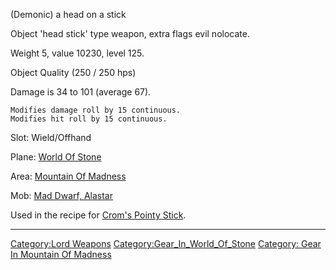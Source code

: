 (Demonic) a head on a stick

Object 'head stick' type weapon, extra flags evil nolocate.

Weight 5, value 10230, level 125.

Object Quality (250 / 250 hps)

Damage is 34 to 101 (average 67).

`Modifies damage roll by 15 continuous.`  
`Modifies hit roll by 15 continuous.`

Slot: Wield/Offhand

Plane: [World Of Stone](:Category:World_Of_Stone "wikilink")

Area: [Mountain Of Madness](:Category:Mountain_Of_Madness "wikilink")

Mob: [Mad Dwarf, Alastar](Mad_Dwarf,_Alastar "wikilink")

Used in the recipe for [Crom's Pointy
Stick](Crom's_Pointy_Stick "wikilink").

------------------------------------------------------------------------

[Category:Lord Weapons](Category:Lord_Weapons "wikilink")
[Category:Gear_In_World_Of_Stone](Category:Gear_In_World_Of_Stone "wikilink")
[Category: Gear In Mountain Of
Madness](Category:_Gear_In_Mountain_Of_Madness "wikilink")
